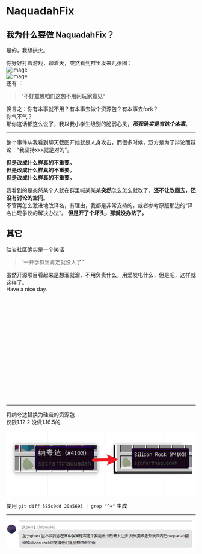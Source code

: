 # NaquadahFix

## 我为什么要做 NaquadahFix？
是的，我想拱火。

你好好打着游戏，聊着天，突然看到群里发来几张图：  
![image](https://user-images.githubusercontent.com/14993992/166250422-3a2314bd-eed1-4977-93d5-5cf2af23f312.png)  
![image](https://user-images.githubusercontent.com/14993992/166251123-8422afdb-e1e6-4d7f-aac0-b4f7ad37cbba.png)  
还有 ：
> "**不好意思咱们这包不用问玩家意见**"

换言之：你有本事就不用？有本事去做个资源包？有本事去fork？  
你气不气？  
那你这话都这么说了，我以我小学生级别的脆弱心灵，***那我确实是有这个本事***。

---

整个事件从我看到聊天截图开始就是人身攻击，而很多时候，双方是为了辩论而辩论：“我坚持xxx就是对的”。  

**但是改成什么样真的不重要。**  
**但是改成什么样真的不重要。**  
**但是改成什么样真的不重要。**  

我看到的是突然某个人就在群里喊某某某**突然**怎么怎么就改了，**还不让改回去，还没有讨论的空间**。  
不管再怎么激进地改译名，有理由，我都是非常支持的，或者参考原版那边的“译名出现争议的解决办法”。
**但是开了个坏头，那就没办法了。**

## 其它
硅岩社区确实是一个笑话
> “一开学群里肯定就没人了”

虽然开源项目看起来是想溜就溜，不用负责什么，用爱发电什么，但是吧，这样就这样了。  
Have a nice day.

<br><br><br><br><br><br><br><br><br><br><br><br><br><br><br><br>

---

将纳夸达替换为硅岩的资源包  
仅限1.12.2 没做1.16.5的  

![](docs/2.png)

使用 `git diff 585c9dd 20a5693 | grep "^+"` 生成

---
![](docs/1.png)

